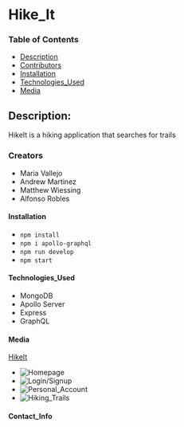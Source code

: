 # Hike_It

### Table of Contents

- [Description](#description)
- [Contributors](#contributors)
- [Installation](#installation)
- [Technologies_Used](#technologies_used)
- [Media](#media)

## Description:

HikeIt is a hiking application that searches for trails

### Creators

- Maria Vallejo
- Andrew Martinez
- Matthew Wiessing
- Alfonso Robles

#### Installation

- `npm install`
- `npm i apollo-graphql`
- `npm run develop`
- `npm start`

#### Technologies_Used

- MongoDB
- Apollo Server
- Express
- GraphQL

#### Media

[HikeIt]()

- ![Homepage]()
- ![Login/Signup]()
- ![Personal_Account]()
- ![Hiking_Trails]()

#### Contact_Info
